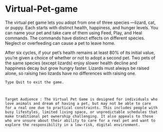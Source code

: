 # Virtual-Pet-game
The virtual pet game lets you adopt from one of three species —lizard, cat,  or puppy. Each starts with distinct health, happiness, and hunger levels. You can name your pet and take care of  them using Feed, Play, and Heal commands. The commands have distinct effects on different species. Neglect or overfeeding can cause a pet to leave home. 



   After six cycles, if your pet’s health remains at least 80% of its initial value, you’re given a choice of whether or not to adopt a second pet. Two pets of the same species (except lizards) enjoy slower health decline and happiness decay but grow hungry faster. Lizards must always be raised alone, so raising two lizards have no differences with raising one. 

    

    Type Quit to exit the game.



    Target Audience : The Virtual Pet Game is designed for individuals who love animals and dream of having a pet, but may not be able to care for a real one due to practical constraints. This includes people with busy lifestyles, limited living space, or unpredictable schedules that make traditional pet ownership challenging. It also appeals to those who are unsure about their ability to care for a real pet and want to explore the responsibility in a low-risk, digital environment.



